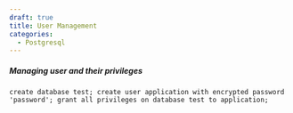 ```yaml
---
draft: true
title: User Management
categories:
  - Postgresql
---
```

##### Managing user and their privileges

`create database test;
create user application with encrypted password 'password';
grant all privileges on database test to application;
`